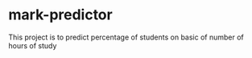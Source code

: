 # mark-predictor
This project is to predict percentage of students on basic of number of hours of study
